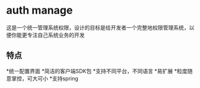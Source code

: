 auth manage
===============

这是一个统一管理系统权限，设计的目标是给开发者一个完整地权限管理系统，以便你能更专注自己系统业务的开发

## 特点

*统一配置界面
*简洁的客户端SDK包
*支持不同平台，不同语言
*易扩展
*粒度随意掌控，可大可小
*支持spring

